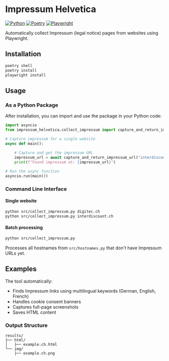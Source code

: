 # Impressum Helvetica

[![Python](https://img.shields.io/badge/python-3.10+-blue.svg)](https://www.python.org/downloads/)
[![Poetry](https://img.shields.io/badge/poetry-dependency%20management-orange.svg)](https://python-poetry.org/)
[![Playwright](https://img.shields.io/badge/playwright-automation-green.svg)](https://playwright.dev/)

Automatically collect Impressum (legal notice) pages from websites using Playwright.

## Installation

```bash
poetry shell
poetry install
playwright install
```

## Usage

### As a Python Package

After installation, you can import and use the package in your Python code:

```python
import asyncio
from impressum_helvetica.collect_impressum import capture_and_return_impressum_url

# Capture impressum for a single website
async def main():
    
    # Capture and get the impressum URL
    impressum_url = await capture_and_return_impressum_url("interdiscount.ch")
    print(f"Found impressum at: {impressum_url}")

# Run the async function
asyncio.run(main())
```

### Command Line Interface

#### Single website
```bash
python src/collect_impressum.py digitec.ch
python src/collect_impressum.py interdiscount.ch
```

#### Batch processing
```bash
python src/collect_impressum.py
```
Processes all hostnames from `src/hostnames.py` that don't have Impressum URLs yet.

## Examples

The tool automatically:
- Finds Impressum links using multilingual keywords (German, English, French)
- Handles cookie consent banners
- Captures full-page screenshots
- Saves HTML content

### Output Structure
```
results/
├── html/
│   ├── example.ch.html
└── img/
    ├── example.ch.png
```
